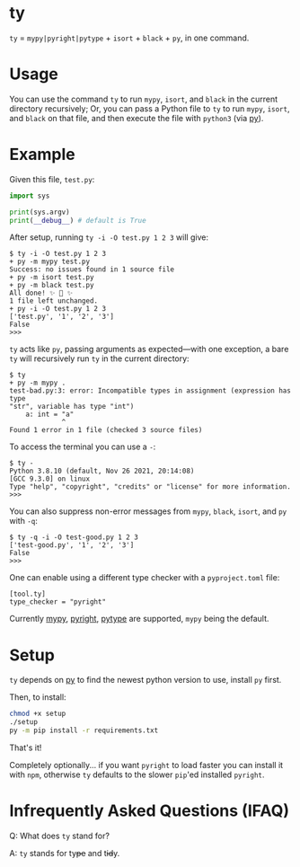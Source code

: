 # ty
`ty` = `mypy|pyright|pytype` + `isort` + `black` + `py`, in one command.

# Usage

You can use the command `ty` to run `mypy`, `isort`, and `black` in the current directory recursively; Or, you can pass a Python file to `ty` to run `mypy`, `isort`, and `black` on that file, and then execute the file with `python3` (via [py](https://github.com/brettcannon/python-launcher)).

# Example

Given this file, `test.py`:

```py
import sys

print(sys.argv)
print(__debug__) # default is True
```

After setup, running `ty -i -O test.py 1 2 3` will give:

```
$ ty -i -O test.py 1 2 3
+ py -m mypy test.py
Success: no issues found in 1 source file
+ py -m isort test.py
+ py -m black test.py
All done! ✨ 🍰 ✨
1 file left unchanged.
+ py -i -O test.py 1 2 3
['test.py', '1', '2', '3']
False
>>>
```

`ty` acts like `py`, passing arguments as expected—with one exception, a bare `ty` will recursively run `ty` in the current directory:

```
$ ty
+ py -m mypy .
test-bad.py:3: error: Incompatible types in assignment (expression has type
"str", variable has type "int")
    a: int = "a"
             ^
Found 1 error in 1 file (checked 3 source files)
```

To access the terminal you can use a `-`:

```
$ ty -
Python 3.8.10 (default, Nov 26 2021, 20:14:08)
[GCC 9.3.0] on linux
Type "help", "copyright", "credits" or "license" for more information.
>>>
```

You can also suppress non-error messages from `mypy`, `black`, `isort`, and `py` with `-q`:

```
$ ty -q -i -O test-good.py 1 2 3
['test-good.py', '1', '2', '3']
False
>>>
```

One can enable using a different type checker with a `pyproject.toml` file:

```
[tool.ty]
type_checker = "pyright"
```

Currently [mypy](http://mypy-lang.org/), [pyright](https://github.com/microsoft/pyright), [pytype](https://google.github.io/pytype/) are supported, `mypy` being the default.

# Setup

`ty` depends on [py](https://github.com/brettcannon/python-launcher) to find the newest python version to use, install `py` first.

Then, to install:

```bash
chmod +x setup
./setup
py -m pip install -r requirements.txt
```

That's it!

Completely optionally... if you want `pyright` to load faster you can install it with `npm`, otherwise `ty` defaults to the slower `pip`'ed installed `pyright`.

# Infrequently Asked Questions (IFAQ)

Q: What does `ty` stand for?

A: `ty` stands for ty~~pe~~ and t~~id~~y.

